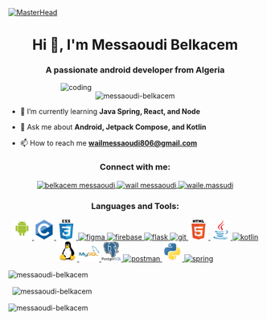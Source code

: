 [![MasterHead](https://www.google.com/url?sa=i&url=https%3A%2F%2Fdeveloper.android.com%2Fmodern-android-development&psig=AOvVaw3BEssrRegYYRI5jsCBgCYO&ust=1720881694585000&source=images&cd=vfe&opi=89978449&ved=0CBAQjRxqGAoTCMiMiJjeoYcDFQAAAAAdAAAAABCnAQ)](https://www.linkedin.com/in/belkacem-messaoudi-a95591230/)

<h1 align="center">Hi 👋, I'm Messaoudi Belkacem</h1>
<h3 align="center">A passionate android developer from Algeria</h3>
<img align="right" alt="coding" width="400" src="https://www.google.com/url?sa=i&url=https%3A%2F%2Fravisah.in%2Fmobile-app-designing-and-development&psig=AOvVaw3BEssrRegYYRI5jsCBgCYO&ust=1720881694585000&source=images&cd=vfe&opi=89978449&ved=0CBAQjRxqFwoTCMiMiJjeoYcDFQAAAAAdAAAAABBg"/>

<p align="center"> 
  <img src="https://komarev.com/ghpvc/?username=messaoudi-belkacem&label=Profile%20views&color=0e75b6&style=flat" alt="messaoudi-belkacem" /> 
</p>

- 🌱 I’m currently learning **Java Spring, React, and Node**

- 💬 Ask me about **Android, Jetpack Compose, and Kotlin**

- 📫 How to reach me **wailmessaoudi806@gmail.com**

<h3 align="center">Connect with me:</h3>
<p align="center">
  <a href="https://linkedin.com/in/belkacem messaoudi" target="blank">
    <img align="center" src="https://raw.githubusercontent.com/rahuldkjain/github-profile-readme-generator/master/src/images/icons/Social/linked-in-alt.svg" alt="belkacem messaoudi" height="30" width="40" />
  </a>
  <a href="https://fb.com/wail messaoudi" target="blank">
    <img align="center" src="https://raw.githubusercontent.com/rahuldkjain/github-profile-readme-generator/master/src/images/icons/Social/facebook.svg" alt="wail messaoudi" height="30" width="40" />
  </a>
  <a href="https://instagram.com/waile.massudi" target="blank">
    <img align="center" src="https://raw.githubusercontent.com/rahuldkjain/github-profile-readme-generator/master/src/images/icons/Social/instagram.svg" alt="waile.massudi" height="30" width="40" />
  </a>
</p>

<h3 align="center">Languages and Tools:</h3>
<p align="center">
  <a href="https://developer.android.com" target="_blank" rel="noreferrer">
    <img src="https://raw.githubusercontent.com/devicons/devicon/master/icons/android/android-original-wordmark.svg" alt="android" width="40" height="40"/>
  </a>
  <a href="https://www.cprogramming.com/" target="_blank" rel="noreferrer">
    <img src="https://raw.githubusercontent.com/devicons/devicon/master/icons/c/c-original.svg" alt="c" width="40" height="40"/>
  </a>
  <a href="https://www.w3schools.com/css/" target="_blank" rel="noreferrer">
    <img src="https://raw.githubusercontent.com/devicons/devicon/master/icons/css3/css3-original-wordmark.svg" alt="css3" width="40" height="40"/>
  </a>
  <a href="https://www.figma.com/" target="_blank" rel="noreferrer">
    <img src="https://www.vectorlogo.zone/logos/figma/figma-icon.svg" alt="figma" width="40" height="40"/>
  </a>
  <a href="https://firebase.google.com/" target="_blank" rel="noreferrer">
    <img src="https://www.vectorlogo.zone/logos/firebase/firebase-icon.svg" alt="firebase" width="40" height="40"/>
  </a>
  <a href="https://flask.palletsprojects.com/" target="_blank" rel="noreferrer">
    <img src="https://www.vectorlogo.zone/logos/pocoo_flask/pocoo_flask-icon.svg" alt="flask" width="40" height="40"/>
  </a>
  <a href="https://git-scm.com/" target="_blank" rel="noreferrer">
    <img src="https://www.vectorlogo.zone/logos/git-scm/git-scm-icon.svg" alt="git" width="40" height="40"/>
  </a>
  <a href="https://www.w3.org/html/" target="_blank" rel="noreferrer">
    <img src="https://raw.githubusercontent.com/devicons/devicon/master/icons/html5/html5-original-wordmark.svg" alt="html5" width="40" height="40"/>
  </a>
  <a href="https://www.java.com" target="_blank" rel="noreferrer">
    <img src="https://raw.githubusercontent.com/devicons/devicon/master/icons/java/java-original.svg" alt="java" width="40" height="40"/>
  </a>
  <a href="https://kotlinlang.org" target="_blank" rel="noreferrer">
    <img src="https://www.vectorlogo.zone/logos/kotlinlang/kotlinlang-icon.svg" alt="kotlin" width="40" height="40"/>
  </a>
  <a href="https://www.linux.org/" target="_blank" rel="noreferrer">
    <img src="https://raw.githubusercontent.com/devicons/devicon/master/icons/linux/linux-original.svg" alt="linux" width="40" height="40"/>
  </a>
  <a href="https://www.mysql.com/" target="_blank" rel="noreferrer">
    <img src="https://raw.githubusercontent.com/devicons/devicon/master/icons/mysql/mysql-original-wordmark.svg" alt="mysql" width="40" height="40"/>
  </a>
  <a href="https://www.postgresql.org" target="_blank" rel="noreferrer">
    <img src="https://raw.githubusercontent.com/devicons/devicon/master/icons/postgresql/postgresql-original-wordmark.svg" alt="postgresql" width="40" height="40"/>
  </a>
  <a href="https://postman.com" target="_blank" rel="noreferrer">
    <img src="https://www.vectorlogo.zone/logos/getpostman/getpostman-icon.svg" alt="postman" width="40" height="40"/>
  </a>
  <a href="https://www.python.org" target="_blank" rel="noreferrer">
    <img src="https://raw.githubusercontent.com/devicons/devicon/master/icons/python/python-original.svg" alt="python" width="40" height="40"/>
  </a>
  <a href="https://spring.io/" target="_blank" rel="noreferrer">
    <img src="https://www.vectorlogo.zone/logos/springio/springio-icon.svg" alt="spring" width="40" height="40"/>
  </a>
</p>

<p>
  <img align="center" src="https://github-readme-stats.vercel.app/api/top-langs?username=messaoudi-belkacem&show_icons=true&locale=en&layout=compact" alt="messaoudi-belkacem" />
</p>

<p>&nbsp;
  <img align="center" src="https://github-readme-stats.vercel.app/api?username=messaoudi-belkacem&show_icons=true&locale=en" alt="messaoudi-belkacem" />
</p>

<p>
  <img align="center" src="https://github-readme-streak-stats.herokuapp.com/?user=messaoudi-belkacem&" alt="messaoudi-belkacem" />
</p>
